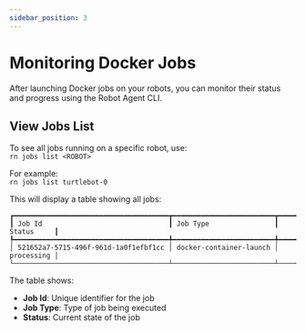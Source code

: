 ```yaml
---
sidebar_position: 3
---
```


# Monitoring Docker Jobs

After launching Docker jobs on your robots, you can monitor their status and progress using the Robot Agent CLI.  

## View Jobs List
To see all jobs running on a specific robot, use:  
`rn jobs list <ROBOT>`  

For example:  
`rn jobs list turtlebot-0`  

This will display a table showing all jobs:  
```
┏━━━━━━━━━━━━━━━━━━━━━━━━━━━━━━━━━━━━━━┳━━━━━━━━━━━━━━━━━━━━━━━━━┳━━━━━━━━━━━━┓
┃ Job Id                               ┃ Job Type                ┃ Status     ┃
┡━━━━━━━━━━━━━━━━━━━━━━━━━━━━━━━━━━━━━━╇━━━━━━━━━━━━━━━━━━━━━━━━━╇━━━━━━━━━━━━┩
│ 521652a7-5715-496f-961d-1a0f1efbf1cc │ docker-container-launch │ processing │
└──────────────────────────────────────┴─────────────────────────┴────────────┘
```  

The table shows:
- **Job Id**: Unique identifier for the job
- **Job Type**: Type of job being executed
- **Status**: Current state of the job  